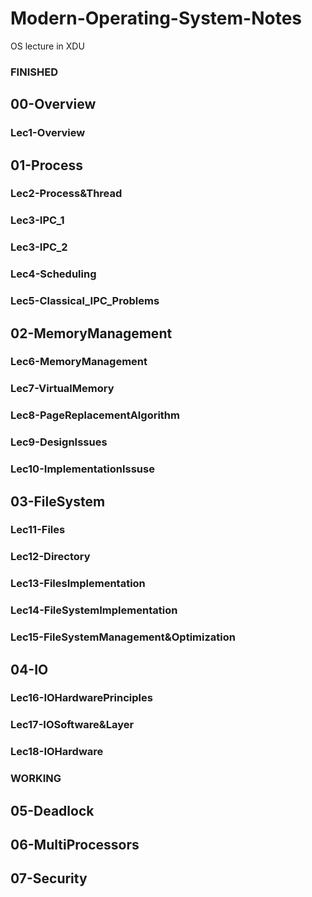 # Modern-Operating-System-Notes
OS lecture in XDU

### FINISHED
## 00-Overview
### Lec1-Overview


## 01-Process
### Lec2-Process&Thread
### Lec3-IPC_1
### Lec3-IPC_2
### Lec4-Scheduling
### Lec5-Classical_IPC_Problems


## 02-MemoryManagement
### Lec6-MemoryManagement
### Lec7-VirtualMemory
### Lec8-PageReplacementAlgorithm
### Lec9-DesignIssues
### Lec10-ImplementationIssuse


## 03-FileSystem
### Lec11-Files
### Lec12-Directory
### Lec13-FilesImplementation
### Lec14-FileSystemImplementation
### Lec15-FileSystemManagement&Optimization


## 04-IO
### Lec16-IOHardwarePrinciples
### Lec17-IOSoftware&Layer
### Lec18-IOHardware


### WORKING
## 05-Deadlock
## 06-MultiProcessors
## 07-Security
